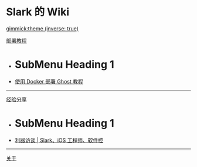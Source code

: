 <!--
  -- Name of your wiki
  -- Do NOT remove the leading `#` character.
  -->

# Slark 的 Wiki


<!--
  -- Default theme
  -- (Read: http://dynalon.github.io/mdwiki/#!customizing.md#Theme_chooser)
  -->

[gimmick:theme (inverse: true)](flatly)

<!--
  -- Navigation
  -- (Read: http://dynalon.github.io/mdwiki/#!quickstart.md#Adding_a_navigation)
  -->

[部署教程]()

* # SubMenu Heading 1
* [使用 Docker 部署 Ghost 教程](pages/ghost-docker.md)
----

[经验分享]()

* # SubMenu Heading 1
* [利器访谈 | Slark、iOS 工程师、软件控](pages/liqi.md)
----

<!-- [树莓派]() -->

<!-- [VPS 推荐]() -->

[关于](pages/about.md)

<!-- [Download](pages/download.md) -->

<!-- A more complex navigation example: ----------------------------------------

[Menu Item 1]()

  * # SubMenu Heading 1
  * [SubMenu Item 1](pages/subitem1.md)
  * [SubMenu Item 2](pages/subitem2.md)
  - - - -
  * # SubMenu Heading 2
  * [SubMenu Item 3](pages/subitem3.md)
  - - - -
  * # SubMenu Heading 3
  * [SubMenu Item 3](pages/subitem3.md)

[Menu Item 2](pages/item2.md)

[Menu Item 3](pages/item3.md)

---------------------------------------------------------------------------- -->

<!--
  -- Change the Language
  -- Could be useful when there's more than one language wiki.
  -->

<!--
[Change the Language]()

  * [English (United States)](/en_US/)
  * [English (United Kingdom)](/en_GB/)
  * [Italian](/it/)
-->

<!--
  -- Let the user choose a theme
  -- (Read: http://dynalon.github.io/mdwiki/#!quickstart.md#Adding_a_navigation)
  -->

<!--
[gimmick:themechooser](Choose theme)
-->
